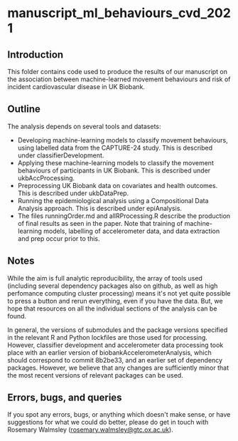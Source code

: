 # manuscript_ml_behaviours_cvd_2021

## Introduction
This folder contains code used to produce the results of our manuscript on the association between machine-learned movement behaviours and risk of incident cardiovascular disease in UK Biobank. 

## Outline
The analysis depends on several tools and datasets: 
- Developing machine-learning models to classify movement behaviours, using labelled data from the CAPTURE-24 study. This is described under classifierDevelopment. 
- Applying these machine-learning models to classify the movement behaviours of participants in UK Biobank. This is described under ukbAccProcessing. 
- Preprocessing UK Biobank data on covariates and health outcomes. This is described under ukbDataPrep. 
- Running the epidemiological analysis using a Compositional Data Analysis approach. This is described under epiAnalysis. 
- The files runningOrder.md and allRProcessing.R describe the production of final results as seen in the paper. Note that training of machine-learning models, labelling of accelerometer data, and data extraction and prep occur prior to this. 

## Notes
While the aim is full analytic reproducibility, the array of tools used (including several dependency packages also on github, as well as high perfomance computing cluster processing) means it's not yet quite possible to press a button and rerun everything, even if you have the data. But, we hope that resources on all the individual sections of the analysis can be found. 

In general, the versions of submodules and the package versions specified in the relevant R and Python lockfiles are those used for processing. However, classifier development and accelerometer data processing took place with an earlier version of biobankAccelerometerAnalysis, which should correspond to commit 8b2be33, and an earlier set of dependency packages. However, we believe that any changes are sufficiently minor that the most recent versions of relevant packages can be used.

## Errors, bugs, and queries
If you spot any errors, bugs, or anything which doesn't make sense, or have suggestions for what we could do better, please do get in touch with Rosemary Walmsley (rosemary.walmsley@gtc.ox.ac.uk). 
